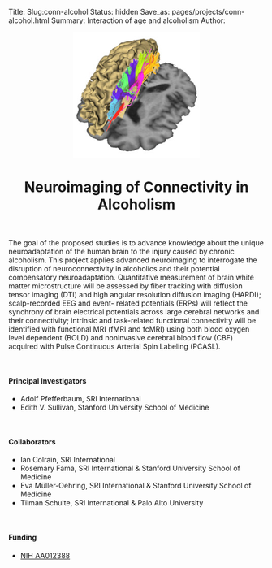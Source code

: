 Title:
Slug:conn-alcohol
Status: hidden
Save_as: pages/projects/conn-alcohol.html
Summary: Interaction of age and alcoholism
Author:

<center><img src="../../images/logo/conn-alcohol.jpg" alt="conn-alcohol" align="middle"></center>

<h1 align="middle">Neuroimaging of Connectivity in Alcoholism</h1>

<br />

 The goal of the proposed studies is to advance knowledge about the unique neuroadaptation of the human brain to the injury caused by chronic alcoholism. This project applies advanced neuroimaging to interrogate the disruption of neuroconnectivity in alcoholics and their potential compensatory neuroadaptation. Quantitative measurement of brain white matter microstructure will be assessed by fiber tracking with diffusion tensor imaging (DTI) and high angular resolution diffusion imaging (HARDI); scalp-recorded EEG and event- related potentials (ERPs) will reflect the synchrony of brain electrical potentials across large cerebral networks and their connectivity; intrinsic and task-related functional connectivity will be identified with functional MRI (fMRI and fcMRI) using both blood oxygen level dependent (BOLD) and noninvasive cerebral blood flow (CBF) acquired with Pulse Continuous Arterial Spin Labeling (PCASL).

<br />

#### Principal Investigators

 * Adolf Pfefferbaum, SRI International
 * Edith V. Sullivan, Stanford University School of Medicine

</br>

#### Collaborators

 * Ian Colrain, SRI International
 * Rosemary Fama, SRI International & Stanford University School of Medicine
 * Eva Mϋller-Oehring, SRI International & Stanford University School of Medicine
 * Tilman Schulte, SRI International & Palo Alto University

</br>

#### Funding

 * [NIH AA012388][conn]

[conn]: https://projectreporter.nih.gov/project_info_description.cfm?aid=8797283&icde=29447440

